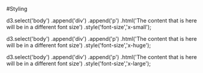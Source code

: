 #Styling

d3.select('body') 
   .append('div')
   .append('p')
   .html('The content that is here will be in a different font size')
   .style('font-size','x-small');
   
 d3.select('body') 
   .append('div')
   .append('p')
   .html('The content that is here will be in a different font size')
   .style('font-size','x-huge');
   
   d3.select('body') 
   .append('div')
   .append('p')
   .html('The content that is here will be in a different font size')
   .style('font-size','x-large');
